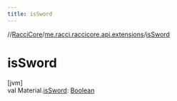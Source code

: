 ```yaml
---
title: isSword
---
```

//[RacciCore](../../index.html)/[me.racci.raccicore.api.extensions](index.html)/[isSword](is-sword.html)



# isSword



[jvm]\
val Material.[isSword](is-sword.html): [Boolean](https://kotlinlang.org/api/latest/jvm/stdlib/kotlin/-boolean/index.html)




